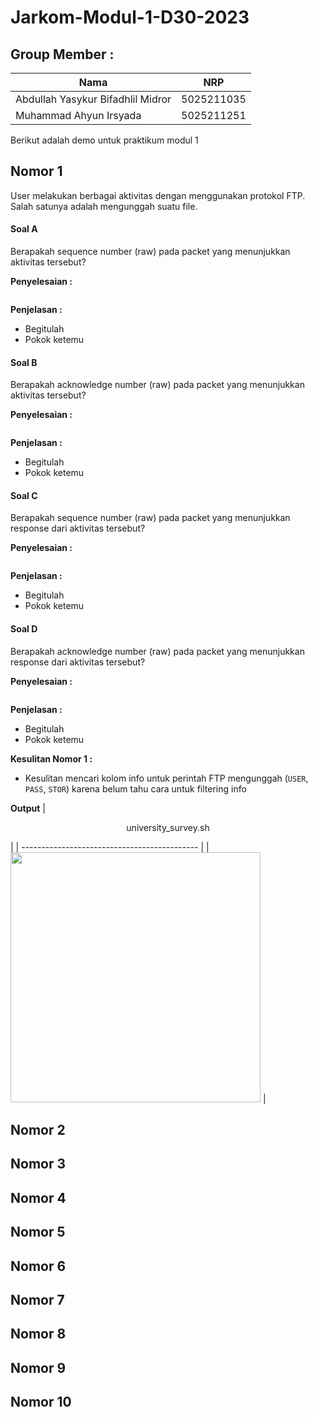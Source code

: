 # Jarkom-Modul-1-D30-2023

## Group Member    :
| Nama                              | NRP        |
|-----------------------------------|------------|
|Abdullah Yasykur Bifadhlil Midror  |5025211035  |
|Muhammad Ahyun Irsyada             |5025211251  |

Berikut adalah demo untuk praktikum modul 1

## Nomor 1
User melakukan berbagai aktivitas dengan menggunakan protokol FTP. Salah satunya adalah mengunggah suatu file.

#### Soal A
Berapakah sequence number (raw) pada packet yang menunjukkan aktivitas tersebut? 

**Penyelesaian :**
```

```
**Penjelasan :**
- Begitulah
- Pokok ketemu


#### Soal B 
Berapakah acknowledge number (raw) pada packet yang menunjukkan aktivitas tersebut? 

**Penyelesaian :**
```

```
**Penjelasan :**
- Begitulah
- Pokok ketemu

#### Soal C 
Berapakah sequence number (raw) pada packet yang menunjukkan response dari aktivitas tersebut?

**Penyelesaian :**
```

```
**Penjelasan :**
- Begitulah
- Pokok ketemu

#### Soal D 
Berapakah acknowledge number (raw) pada packet yang menunjukkan response dari aktivitas tersebut?

**Penyelesaian :**
```
```
**Penjelasan :**
- Begitulah
- Pokok ketemu

**Kesulitan Nomor 1 :**
- Kesulitan mencari kolom info untuk perintah FTP mengunggah (`USER`, `PASS`, `STOR`) karena belum tahu cara untuk filtering info

**Output**
| <p align="center"> university_survey.sh </p> |
| -------------------------------------------- |
| <img src="https://gitlab.com/timotihosi/sisop-praktikum-modul-1-2023-AM-B12/-/raw/main/Images/no1.png" width = "400"/> |

## Nomor 2
## Nomor 3
## Nomor 4
## Nomor 5
## Nomor 6
## Nomor 7
## Nomor 8
## Nomor 9
## Nomor 10
